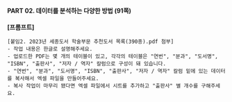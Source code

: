 #### PART 02. 데이터를 분석하는 다양한 방법 (91쪽)

**[프롬프트]**

```
[붙임2. 2023년 세종도서 학술부문 추천도서 목록(390종).pdf 첨부]
- 작업 내용은 한글로 설명해주세요.
- 업로드한 PDF는 몇 개의 테이블이 있고, 각각의 테이블은 "연번", "분과", "도서명", "ISBN", "출판사", "저자 / 역자" 칼럼으로 구성이 돼 있습니다.
- "연번", "분과", "도서명", "ISBN", "출판사", "저자 / 역자" 칼럼 밑에 있는 데이터를 복사해서 엑셀 파일을 만들어주세요.
- 복사 작업이 마무리 됐다면 엑셀 파일에서 시트를 추가하고 "출판사" 별 개수를 구해주세요.
```

